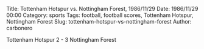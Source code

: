 Title: Tottenham Hotspur vs. Nottingham Forest, 1986/11/29
Date: 1986/11/29 00:00
Category: sports
Tags: football, football scores, Tottenham Hotspur, Nottingham Forest
Slug: tottenham-hotspur-vs-nottingham-forest
Author: carbonero


Tottenham Hotspur 2 - 3 Nottingham Forest
